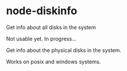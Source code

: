# node-diskinfo
Get info about all disks in the system

Not usable yet. In progress...

Get info about the physical disks in the system.

Works on posix and windows systems.

